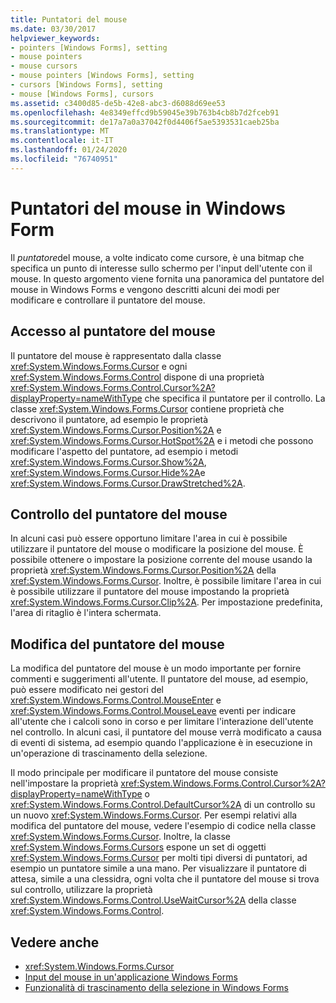 ```yaml
---
title: Puntatori del mouse
ms.date: 03/30/2017
helpviewer_keywords:
- pointers [Windows Forms], setting
- mouse pointers
- mouse cursors
- mouse pointers [Windows Forms], setting
- cursors [Windows Forms], setting
- mouse [Windows Forms], cursors
ms.assetid: c3400d85-de5b-42e8-abc3-d6088d69ee53
ms.openlocfilehash: 4e8349effcd9b59045e39b763b4cb8b7d2fceb91
ms.sourcegitcommit: de17a7a0a37042f0d4406f5ae5393531caeb25ba
ms.translationtype: MT
ms.contentlocale: it-IT
ms.lasthandoff: 01/24/2020
ms.locfileid: "76740951"
---
```

# <a name="mouse-pointers-in-windows-forms"></a>Puntatori del mouse in Windows Form
Il *puntatore*del mouse, a volte indicato come cursore, è una bitmap che specifica un punto di interesse sullo schermo per l'input dell'utente con il mouse. In questo argomento viene fornita una panoramica del puntatore del mouse in Windows Forms e vengono descritti alcuni dei modi per modificare e controllare il puntatore del mouse.  
  
## <a name="accessing-the-mouse-pointer"></a>Accesso al puntatore del mouse  
 Il puntatore del mouse è rappresentato dalla classe <xref:System.Windows.Forms.Cursor> e ogni <xref:System.Windows.Forms.Control> dispone di una proprietà <xref:System.Windows.Forms.Control.Cursor%2A?displayProperty=nameWithType> che specifica il puntatore per il controllo. La classe <xref:System.Windows.Forms.Cursor> contiene proprietà che descrivono il puntatore, ad esempio le proprietà <xref:System.Windows.Forms.Cursor.Position%2A> e <xref:System.Windows.Forms.Cursor.HotSpot%2A> e i metodi che possono modificare l'aspetto del puntatore, ad esempio i metodi <xref:System.Windows.Forms.Cursor.Show%2A>, <xref:System.Windows.Forms.Cursor.Hide%2A>e <xref:System.Windows.Forms.Cursor.DrawStretched%2A>.  
  
## <a name="controlling-the-mouse-pointer"></a>Controllo del puntatore del mouse  
 In alcuni casi può essere opportuno limitare l'area in cui è possibile utilizzare il puntatore del mouse o modificare la posizione del mouse. È possibile ottenere o impostare la posizione corrente del mouse usando la proprietà <xref:System.Windows.Forms.Cursor.Position%2A> della <xref:System.Windows.Forms.Cursor>. Inoltre, è possibile limitare l'area in cui è possibile utilizzare il puntatore del mouse impostando la proprietà <xref:System.Windows.Forms.Cursor.Clip%2A>. Per impostazione predefinita, l'area di ritaglio è l'intera schermata.  
  
## <a name="changing-the-mouse-pointer"></a>Modifica del puntatore del mouse  
 La modifica del puntatore del mouse è un modo importante per fornire commenti e suggerimenti all'utente. Il puntatore del mouse, ad esempio, può essere modificato nei gestori del <xref:System.Windows.Forms.Control.MouseEnter> e <xref:System.Windows.Forms.Control.MouseLeave> eventi per indicare all'utente che i calcoli sono in corso e per limitare l'interazione dell'utente nel controllo. In alcuni casi, il puntatore del mouse verrà modificato a causa di eventi di sistema, ad esempio quando l'applicazione è in esecuzione in un'operazione di trascinamento della selezione.  
  
 Il modo principale per modificare il puntatore del mouse consiste nell'impostare la proprietà <xref:System.Windows.Forms.Control.Cursor%2A?displayProperty=nameWithType> o <xref:System.Windows.Forms.Control.DefaultCursor%2A> di un controllo su un nuovo <xref:System.Windows.Forms.Cursor>. Per esempi relativi alla modifica del puntatore del mouse, vedere l'esempio di codice nella classe <xref:System.Windows.Forms.Cursor>. Inoltre, la classe <xref:System.Windows.Forms.Cursors> espone un set di oggetti <xref:System.Windows.Forms.Cursor> per molti tipi diversi di puntatori, ad esempio un puntatore simile a una mano. Per visualizzare il puntatore di attesa, simile a una clessidra, ogni volta che il puntatore del mouse si trova sul controllo, utilizzare la proprietà <xref:System.Windows.Forms.Control.UseWaitCursor%2A> della classe <xref:System.Windows.Forms.Control>.  
  
## <a name="see-also"></a>Vedere anche

- <xref:System.Windows.Forms.Cursor>
- [Input del mouse in un'applicazione Windows Forms](mouse-input-in-a-windows-forms-application.md)
- [Funzionalità di trascinamento della selezione in Windows Forms](drag-and-drop-functionality-in-windows-forms.md)
